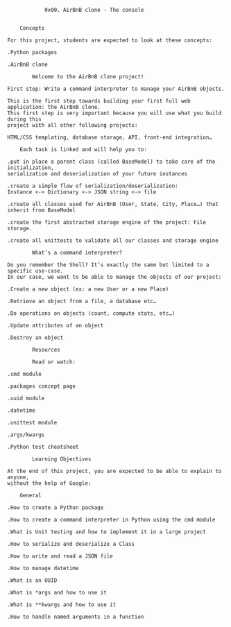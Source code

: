 				0x00. AirBnB clone - The console


		Concepts

	For this project, students are expected to look at these concepts:

	.Python packages

	.AirBnB clone

			Welcome to the AirBnB clone project!

	First step: Write a command interpreter to manage your AirBnB objects.

	This is the first step towards building your first full web application: the AirBnB clone. 
	This first step is very important because you will use what you build during this 
	project with all other following projects: 

	HTML/CSS templating, database storage, API, front-end integration…

		Each task is linked and will help you to:

	.put in place a parent class (called BaseModel) to take care of the initialization, 
	serialization and deserialization of your future instances

	.create a simple flow of serialization/deserialization: 
	Instance <-> Dictionary <-> JSON string <-> file

	.create all classes used for AirBnB (User, State, City, Place…) that inherit from BaseModel

	.create the first abstracted storage engine of the project: File storage.

	.create all unittests to validate all our classes and storage engine

			What’s a command interpreter?

	Do you remember the Shell? It’s exactly the same but limited to a specific use-case. 
	In our case, we want to be able to manage the objects of our project:

	.Create a new object (ex: a new User or a new Place)

	.Retrieve an object from a file, a database etc…

	.Do operations on objects (count, compute stats, etc…)

	.Update attributes of an object

	.Destroy an object

			Resources

			Read or watch:

	.cmd module

	.packages concept page

	.uuid module

	.datetime

	.unittest module

	.args/kwargs

	.Python test cheatsheet

			Learning Objectives

	At the end of this project, you are expected to be able to explain to anyone, 
	without the help of Google:

		General

	.How to create a Python package

	.How to create a command interpreter in Python using the cmd module

	.What is Unit testing and how to implement it in a large project

	.How to serialize and deserialize a Class

	.How to write and read a JSON file

	.How to manage datetime

	.What is an UUID

	.What is *args and how to use it

	.What is **kwargs and how to use it

	.How to handle named arguments in a function
